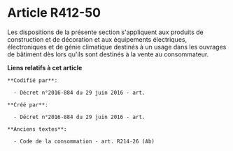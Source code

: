 # Article R412-50

Les dispositions de la présente section s'appliquent aux produits de construction et de décoration et aux équipements
électriques, électroniques et de génie climatique destinés à un usage dans les ouvrages de bâtiment dès lors qu'ils sont
destinés à la vente au consommateur.

**Liens relatifs à cet article**

	**Codifié par**:

	  - Décret n°2016-884 du 29 juin 2016 - art.

	**Créé par**:

	  - Décret n°2016-884 du 29 juin 2016 - art.

	**Anciens textes**:

	  - Code de la consommation - art. R214-26 (Ab)
